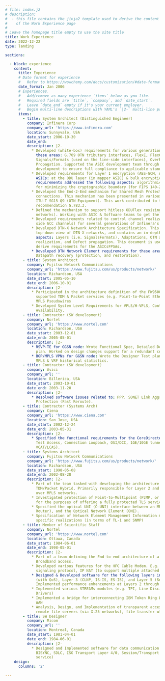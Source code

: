 ```yaml
---
# file: index.j2
# description:
#  - this file contains the jinja2 template used to derive the content
#    of the Work Experience page
#
# Leave the homepage title empty to use the site title
title: Work Experience
date: 2022-12-22
type: landing

sections:  

  - block: experience
    content:
      title: Experience
      # Date format for experience
      #   Refer to https://wowchemy.com/docs/customization/#date-format
      date_format: Jan 2006
      # Experiences.
      #   Add/remove as many experience `items` below as you like.
      #   Required fields are `title`, `company`, and `date_start`.
      #   Leave `date_end` empty if it's your current employer.
      #   Begin multi-line descriptions with YAML's `|2-` multi-line prefix.
      items:
        - title: System Architect (Distinguished Engineer)
          company: Infinera Corp
          company_url: 'https://www.infinera.com'
          location: Sunnyvale, USA
          date_start: 2006-10-30
          date_end: 
          description: |2-
            * Developed (white-box) requirements for various generations of Infinera ASICs in
              these areas: G.709 OTN tributary interfaces, FlexE, FlexO, Infinera Proprietary
              Signals/Formats (used on the line-side interfaces), Overhead processing, Alarm
              Propagation. Supported the ASIC development team through all stages of
              development to ensure full compliance to applicable standards.
            * Developed requirements for Layer 1 encryption (AES-GCM, AES-CTR modes) in INFN
              ASICs: at the ODU layer (in mapper ASIC) & bulk encryption (DSP ASIC). These
              requirements addressed the following aspects: algorithmic compliance, support
              for minimizing the cryptographic boundary (for FIPS 140-2 validation)
            * Developed the End-2-End mechanism for Shared Mesh Protection (SMP) for ODU
              connections. This mechanism has been presented in various contributions to
              ITU-T SG15 Q9 (OTN Equipment). This work contributed to the ITU-T
              recommendation G.783.3.
            * Defined the mechanism to support hitless ODUFlex resizing (specific to DTN-X
              networks). Working with ASIC & Software teams to get the mechanism implemented.
            * Developed requirements related to control channel realization (e.g. trib & line
              side GCC channels) for several generations of Infinera's Network Elements.
            * Developed DTN-X Network Architecture Specification. This specification takes a
              top-down view of DTN-X networks, and contains an in-depth coverage of these
              aspects: Layers (i.e. SignalsFormats), Adaptations, OTN atomic function
              realization, and Defect propagation. This document is used as the basis to
              derive requirements for the ASICsFPGAs.
            * Developed DTN Network Element requirements for these areas: GMPLS, L1VPN,
              Datapath recovery (protection, and restoration).
        - title: System Architect
          company: Fujitsu Network Communications
          company_url: 'https://www.fujitsu.com/us/products/network/'
          location: Richardson, USA
          date_start: 2005-05-10
          date_end: 2006-10-01
          description: |2-
            * Participated in the architecture definition of the FW9500 hybrid platform that
              supported TDM & Packet services (e.g. Point-to-Point Ethernet, VPLS) based on
              MPLS Pseudowires
            * Developed System Level Requirements for VPLS/H-VPLS, Control Plane High-
              Availability.
        - title: Contractor (SW development)
          company: Nortel
          company_url: 'https://www.nortel.com'
          location: Richardson, USA
          date_start: 2003-12-01
          date_end: 2005-05-01
          description: |2-
            * RSVP-TE for GGSN node: Wrote Functional Spec, Detailed Design & Designer Test
              plan. Worked on design changes support for a redundant control processor.
            * BGP/MPLS VPNs for GGSN node: Wrote the Designer Test plan, Added support for
              MPLS & VRF historical statistics.
        - title: Contractor (SW development)
          company: Avici
          company_url: ''
          location: Billerica, USA
          date_start: 2003-10-01
          date_end: 2003-11-20
          description: |2-
            * Resolved software issues related to: PPP, SONET Link Aggregation, MPLS LSP
              Protection (Fast Reroute).
        - title: Contractor (Systems Arch)
          company: Ciena
          company_url: 'https://www.ciena.com'
          location: San Jose, USA
          date_start: 2002-12-24
          date_end: 2003-05-31
          description: |2-
            * Specified the functional requirements for the CoreDirector features: Connection
              Test Access, Connection Loopback, OSI/DCC, 1GE/10GE tunneling with SONET/SDH
              VCAT/LCAS).
        - title: Systems Architect
          company: Fujitsu Network Communications
          company_url: 'https://www.fujitsu.com/us/products/network/'
          location: Richardson, USA
          date_start: 1998-05-08
          date_end: 2002-08-28
          description: |2-
            * Part of the team tasked with developing the architecture for the first
              TDM/Packet Hybrid. Primarily responsible for Layer 2 and Layer 3 VPN support
              over MPLS networks.
            * Investigated protection of Point-to-Multipoint (P2MP, or multicast) MPLS LSPs,
              for the purposes of offering a fully protected TLS service.
            * Specified the optical UNI (O-UNI) interface between an MPLS LER (Label Edge
              Router), and the Optical Network Element (ONE).
            * Specification of Network Element Management Information models, and protocol
              specific realizations (in terms of TL-1 and SNMP)
        - title: Member of Scientific Staff
          company: Nortel
          company_url: 'https://www.nortel.com'
          location: Ottawa, Canada
          date_start: 1984-06-01
          date_end: 1998-05-01
          description: |2-
            * Part of a team defining the End-to-end architecture of a system offering
              Broadband access.
            * Developed various features for the HFC Cable Modem. E.g. Lightweight ATM
              signaling protocol, IP NAT (to support multiple attached PCs), Software Upgrade
            * Designed & Developed software for the following layers in the OSI Stack: LAPD
              (with QoS), Layer 3 (CLNP, IS-IS, ES-IS), and Layer 5 (Session Layer).
              Implemented performance enhancements at Layers 2 through 4 of the OSI stack
            * Implemented various STREAMs modules (e.g. TPI, Line Discipline Module, Serial
              Drivers)
            * Implemented a bridge for interconnecting IBM Token Ring LANs via a Frame Relay
              WAN
            * Analysis, Design, and Implementation of transparent access to (XMS based)
              remote file servers (via X.25 networks), file transfer utilities.
        - title: SW Designer
          company: Micom
          company_url: ''
          location: Montreal, Canada
          date_start: 1981-04-01
          date_end: 1984-06-01
          description: |2-
            * Designed and Implemented software for data communication protocols (e.g.
              BISYNC, SDLC, ISO Transport Layer 4/0, Session/Transport layers for Teletext
              service)
    design:
      columns: '2'

---
```

